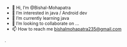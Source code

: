 - 👋 Hi, I’m @Bishal-Mohapatra
- 👀 I’m interested in java / Android dev
- 🌱 I’m currently learning java
- 💞️ I’m looking to collaborate on ...
- 📫 How to reach me bishalmohapatra235@gmail.com

<!---
Bishal-Mohapatra/Bishal-Mohapatra is a ✨ special ✨ repository because its `README.md` (this file) appears on your GitHub profile.
You can click the Preview link to take a look at your changes.
--->
.

